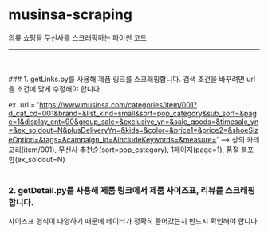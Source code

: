 # musinsa-scraping
의류 쇼핑몰 무신사를 스크래핑하는 파이썬 코드
- - -
<br/>
<br/>
### 1. getLinks.py를 사용해 제품 링크를 스크래핑합니다.
검색 조건을 바꾸려면 url을 조건에 맞게 수정해야 합니다.

ex. url = 'https://www.musinsa.com/categories/item/001?d_cat_cd=001&brand=&list_kind=small&sort=pop_category&sub_sort=&page=1&display_cnt=90&group_sale=&exclusive_yn=&sale_goods=&timesale_yn=&ex_soldout=N&plusDeliveryYn=&kids=&color=&price1=&price2=&shoeSizeOption=&tags=&campaign_id=&includeKeywords=&measure='
--> 상의 카테고리(item/001), 무신사 추천순(sort=pop_category), 1페이지(page=1), 품절 불포함(ex_soldout=N)
<br/>
<br/>
### 2. getDetail.py를 사용해 제품 링크에서 제품 사이즈표, 리뷰를 스크래핑합니다.

사이즈표 형식이 다양하기 때문에 데이터가 정확히 들어갔는지 반드시 확인해야 합니다.
